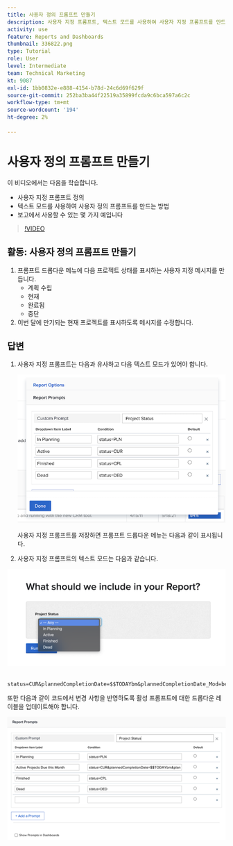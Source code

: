 ```yaml
---
title: 사용자 정의 프롬프트 만들기
description: 사용자 지정 프롬프트, 텍스트 모드를 사용하여 사용자 지정 프롬프트를 만드는 방법 및 Workfront의 보고에서 사용할 수 있는 몇 가지 예를 알아봅니다.
activity: use
feature: Reports and Dashboards
thumbnail: 336822.png
type: Tutorial
role: User
level: Intermediate
team: Technical Marketing
kt: 9087
exl-id: 1bb0832e-e888-4154-b78d-24c6d69f629f
source-git-commit: 252ba3ba44f22519a35899fcda9c6bca597a6c2c
workflow-type: tm+mt
source-wordcount: '194'
ht-degree: 2%

---
```


# 사용자 정의 프롬프트 만들기

이 비디오에서는 다음을 학습합니다.

* 사용자 지정 프롬프트 정의
* 텍스트 모드를 사용하여 사용자 정의 프롬프트를 만드는 방법
* 보고에서 사용할 수 있는 몇 가지 예입니다

>[!VIDEO](https://video.tv.adobe.com/v/336822/?quality=12)

## 활동: 사용자 정의 프롬프트 만들기

1. 프롬프트 드롭다운 메뉴에 다음 프로젝트 상태를 표시하는 사용자 지정 메시지를 만듭니다.
   * 계획 수립
   * 현재
   * 완료됨
   * 중단
1. 이번 달에 만기되는 현재 프로젝트를 표시하도록 메시지를 수정합니다.

## 답변

1. 사용자 지정 프롬프트는 다음과 유사하고 다음 텍스트 모드가 있어야 합니다.

   ![텍스트 모드에서 새 필터를 만드는 화면의 이미지입니다](assets/cp-01.png)

   사용자 지정 프롬프트를 저장하면 프롬프트 드롭다운 메뉴는 다음과 같이 표시됩니다.

1. 사용자 지정 프롬프트의 텍스트 모드는 다음과 같습니다.

![텍스트 모드에서 새 필터를 만드는 화면의 이미지입니다](assets/cp-02.png)

```
   status=CUR&plannedCompletionDate=$$TODAYbm&plannedCompletionDate_Mod=between&plannedCompletionDate_Range=$$TODAYem 
```

또한 다음과 같이 코드에서 변경 사항을 반영하도록 활성 프롬프트에 대한 드롭다운 레이블을 업데이트해야 합니다.

![텍스트 모드에서 새 필터를 만드는 화면의 이미지입니다](assets/cp-02a.png)

